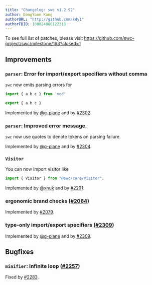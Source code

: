 ```yaml
---
title: "Changelog: swc v1.2.92"
author: DongYoon Kang
authorURL: "http://github.com/kdy1"
authorFBID: 100024888122318
---
```


To see full list of patches, please visit https://github.com/swc-project/swc/milestone/193?closed=1

## Improvements

### `parser`: Error for import/export specifiers without comma

`swc` now emits parsing errors for

```ts
import { a b c } from 'mod'

export { a b c }
```

Implemented by [@g-plane](https://github.com/g-plane) and by [#2302](https://github.com/swc-project/swc/pull/2302).

### `parser`: Improved error message.

`swc` now use quotes to denote tokens on parsing failure.

Implemented by [@g-plane](https://github.com/g-plane) and by [#2304](https://github.com/swc-project/swc/pull/2304).

### `Visitor`

You can now import visitor like

```ts
import { Visitor } from "@swc/core/Visitor";
```

Implemented by [@xnuk](https://github.com/xnuk) and by [#2291](https://github.com/swc-project/swc/pull/2291).

### ergonomic brand checks ([#2064](https://github.com/swc-project/swc/issues/2064))

Implemented by [#2079](https://github.com/swc-project/swc/pull/2079).

### type-only import/export specifiers ([#2309](https://github.com/swc-project/swc/pull/2309))

Implemented by [@g-plane](https://github.com/g-plane) and by [#2309](https://github.com/swc-project/swc/pull/2309).

## Bugfixes

### `minifier`: Infinite loop ([#2257](https://github.com/swc-project/swc/issues/2257))

Fixed by [#2283](https://github.com/swc-project/swc/pull/2283).
